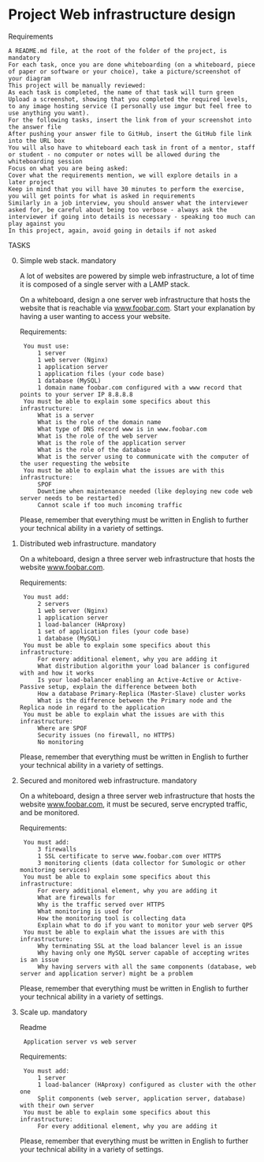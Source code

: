 # Project Web infrastructure design

Requirements

    A README.md file, at the root of the folder of the project, is mandatory
    For each task, once you are done whiteboarding (on a whiteboard, piece of paper or software or your choice), take a picture/screenshot of your diagram
    This project will be manually reviewed:
    As each task is completed, the name of that task will turn green
    Upload a screenshot, showing that you completed the required levels, to any image hosting service (I personally use imgur but feel free to use anything you want).
    For the following tasks, insert the link from of your screenshot into the answer file
    After pushing your answer file to GitHub, insert the GitHub file link into the URL box
    You will also have to whiteboard each task in front of a mentor, staff or student - no computer or notes will be allowed during the whiteboarding session
    Focus on what you are being asked:
    Cover what the requirements mention, we will explore details in a later project
    Keep in mind that you will have 30 minutes to perform the exercise, you will get points for what is asked in requirements
    Similarly in a job interview, you should answer what the interviewer asked for, be careful about being too verbose - always ask the interviewer if going into details is necessary - speaking too much can play against you
    In this project, again, avoid going in details if not asked


TASKS

0. Simple web stack. mandatory

    A lot of websites are powered by simple web infrastructure, a lot of time it is composed of a single server with a LAMP stack.

    On a whiteboard, design a one server web infrastructure that hosts the website that is reachable via www.foobar.com. Start your explanation by having a user wanting to access your website.

    Requirements:

        You must use:
            1 server
            1 web server (Nginx)
            1 application server
            1 application files (your code base)
            1 database (MySQL)
            1 domain name foobar.com configured with a www record that points to your server IP 8.8.8.8
        You must be able to explain some specifics about this infrastructure:
            What is a server
            What is the role of the domain name
            What type of DNS record www is in www.foobar.com
            What is the role of the web server
            What is the role of the application server
            What is the role of the database
            What is the server using to communicate with the computer of the user requesting the website
        You must be able to explain what the issues are with this infrastructure:
            SPOF
            Downtime when maintenance needed (like deploying new code web server needs to be restarted)
            Cannot scale if too much incoming traffic
    Please, remember that everything must be written in English to further your technical ability in a variety of settings.

1. Distributed web infrastructure. mandatory

    On a whiteboard, design a three server web infrastructure that hosts the website www.foobar.com.

    Requirements:

        You must add:
            2 servers
            1 web server (Nginx)
            1 application server
            1 load-balancer (HAproxy)
            1 set of application files (your code base)
            1 database (MySQL)
        You must be able to explain some specifics about this infrastructure:
            For every additional element, why you are adding it
            What distribution algorithm your load balancer is configured with and how it works
            Is your load-balancer enabling an Active-Active or Active-Passive setup, explain the difference between both
            How a database Primary-Replica (Master-Slave) cluster works
            What is the difference between the Primary node and the Replica node in regard to the application
        You must be able to explain what the issues are with this infrastructure:
            Where are SPOF
            Security issues (no firewall, no HTTPS)
            No monitoring
    Please, remember that everything must be written in English to further your technical ability in a variety of settings.

2. Secured and monitored web infrastructure. mandatory

    On a whiteboard, design a three server web infrastructure that hosts the website www.foobar.com, it must be secured, serve encrypted traffic, and be monitored.

    Requirements:

        You must add:
            3 firewalls
            1 SSL certificate to serve www.foobar.com over HTTPS
            3 monitoring clients (data collector for Sumologic or other monitoring services)
        You must be able to explain some specifics about this infrastructure:
            For every additional element, why you are adding it
            What are firewalls for
            Why is the traffic served over HTTPS
            What monitoring is used for
            How the monitoring tool is collecting data
            Explain what to do if you want to monitor your web server QPS
        You must be able to explain what the issues are with this infrastructure:
            Why terminating SSL at the load balancer level is an issue
            Why having only one MySQL server capable of accepting writes is an issue
            Why having servers with all the same components (database, web server and application server) might be a problem
    Please, remember that everything must be written in English to further your technical ability in a variety of settings.

3. Scale up. mandatory

    Readme

        Application server vs web server
    Requirements:

        You must add:
            1 server
            1 load-balancer (HAproxy) configured as cluster with the other one
            Split components (web server, application server, database) with their own server
        You must be able to explain some specifics about this infrastructure:
            For every additional element, why you are adding it
    Please, remember that everything must be written in English to further your technical ability in a variety of settings.

